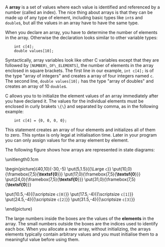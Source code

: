 A **array** is a set of values where each value is identified and referenced by a number (called an index).  The nice thing about arrays is that they can be made up of any type of element, including basic types like `int`s and `double`s,  but all the values in an array have to have the same type.


When you declare an array, you have to determine the number of elements in the array. Otherwise the declaration looks similar to other variable types:

```code
    int c[4];
    double values[10];
```



Syntactically, array variables look like other C variables except that they are followed  by `[NUMBER\_OF\_ELEMENTS]`, the number of elements in the array enclosed in square brackets.  The first line in our example, `int c[4];` is of the type "array of integers" and creates a array of four integers named `c`. The second line, `double values[10];` has the type "array of doubles" and   creates an array of 10 `double`s. 



C allows you to to initialize the element values of an array immediately after you have declared it.  The values  for the individual elements must be  enclosed in curly brakets `\{\`} and separated by comma, as in the following example:

```code
    int c[4] = {0, 0, 0, 0};
```

This statement creates an array of four elements and initializes all of them to zero. This syntax is only legal at initialisation time. Later in your program you can only assign values for the array element by element.

The following figure shows how arrays are represented in state diagrams:


\unitlength0.1cm

\begin{picture}(40,10)(-30,-5)
\put(5,1.5){{\Large `c`}}
\put(10,0){\framebox(7,5){**\textsf{0**}}}
\put(17,0){\framebox(7,5){**\textsf{0**}}}
\put(24,0){\framebox(7,5){**\textsf{0**}}}
\put(31,0){\framebox(7,5){**\textsf{0**}}}

\put(10.5,-4){{\scriptsize `c[0]`}}
\put(17.5,-4){{\scriptsize `c[1]`}}
\put(24.5,-4){{\scriptsize `c[2]`}}
\put(31.5,-4){{\scriptsize `c[3]`}}

\end{picture}

The large numbers inside the boxes are the values of the **elements** in the array.  The small numbers outside the boxes are the indices used to identify each box.  When you allocate a new array, without initializing, the arrays elements typically contain arbitrary values and you must initialise them to a meaningful value before using them.